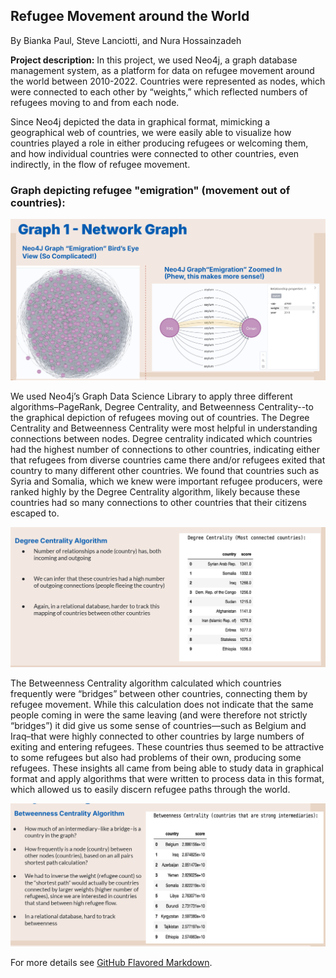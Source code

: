 ## Refugee Movement around the World

By Bianka Paul, Steve Lanciotti, and Nura Hossainzadeh

**Project description:** In this project, we used Neo4j, a graph database management system, as a platform for data on refugee movement around the world between 2010-2022. Countries were represented as nodes, which were connected to each other by “weights,” which reflected numbers of refugees moving to and from each node. 

Since Neo4j depicted the data in graphical format, mimicking a geographical web of countries, we were easily able to visualize how countries played a role in either producing refugees or welcoming them, and how individual countries were connected to other countries, even indirectly, in the flow of refugee movement. 

### Graph depicting refugee "emigration" (movement out of countries):

<img src="images/neo4j_slide_graph1.png?raw=true"/>

We used Neo4j’s Graph Data Science Library to apply three different algorithms–PageRank, Degree Centrality, and Betweenness Centrality--to the graphical depiction of refugees moving out of countries. The Degree Centrality and Betweenness Centrality were most helpful in understanding connections between nodes. Degree centrality indicated which countries had the highest number of connections to other countries, indicating either that refugees from diverse countries came there and/or refugees exited that country to many different other countries. We found that countries such as Syria and Somalia, which we knew were important refugee producers, were ranked highly by the Degree Centrality algorithm, likely because these countries had so many connections to other countries that their citizens escaped to. 

<img src="images/algorithm_2_refugees.png?raw=true"/>

The Betweenness Centrality algorithm calculated which countries frequently were “bridges” between other countries, connecting them by refugee movement. While this calculation does not indicate that the same people coming in were the same leaving (and were therefore not strictly “bridges”) it did give us some sense of countries—such as Belgium and Iraq–that were highly connected to other countries by large numbers of exiting and entering refugees. These countries thus seemed to be attractive to some refugees but also had problems of their own, producing some refugees. These insights all came from being able to study data in graphical format and apply algorithms that were written to process data in this format, which allowed us to easily discern refugee paths through the world. 

<img src="images/algorithm_3_refugees.png?raw=true"/>

For more details see [GitHub Flavored Markdown](https://guides.github.com/features/mastering-markdown/).
